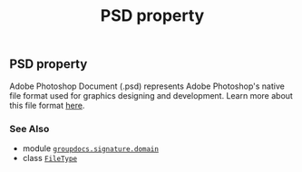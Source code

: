 ﻿---
title: PSD property
second_title: GroupDocs.Signature for Python via .NET API References
description: 
type: docs
url: /python-net/groupdocs.signature.domain/filetype/psd/
is_root: false
weight: 480
---

## PSD property


Adobe Photoshop Document (.psd) represents Adobe Photoshop's native file format used for graphics designing and development. 
Learn more about this file format [here](https://wiki.fileformat.com/image/psd).

### See Also
* module [`groupdocs.signature.domain`](../../)
* class [`FileType`](/signature/python-net/groupdocs.signature.domain/filetype)

